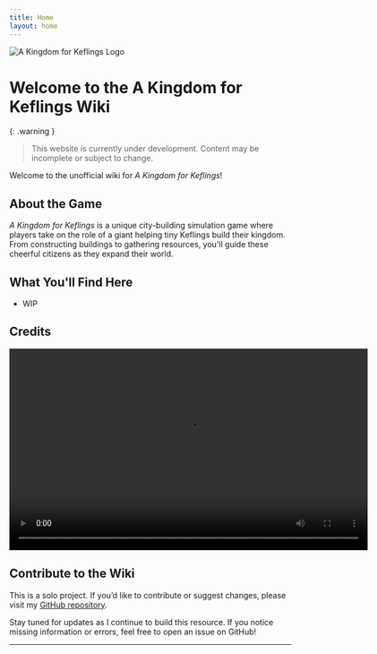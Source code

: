 ```yaml
---
title: Home
layout: home
---
```


![A Kingdom for Keflings Logo](https://github.com/KuruVT/akfk/blob/main/assets/images/logo.png?raw=true)

# Welcome to the A Kingdom for Keflings Wiki

{: .warning }
> This website is currently under development. Content may be incomplete or subject to change.

Welcome to the unofficial wiki for *A Kingdom for Keflings*!

## About the Game
*A Kingdom for Keflings* is a unique city-building simulation game where players take on the role of a giant helping tiny Keflings build their kingdom. From constructing buildings to gathering resources, you'll guide these cheerful citizens as they expand their world.

## What You'll Find Here
- WIP

## Credits

<video src="https://github.com/KuruVT/akfk/blob/main/assets/videos/credits.mp4?raw=true" controls width="640" height="360">
  Your browser does not support the video tag.
</video>


## Contribute to the Wiki
This is a solo project. If you’d like to contribute or suggest changes, please visit my [GitHub repository](https://github.com/KuruVT/akfk).

Stay tuned for updates as I continue to build this resource. If you notice missing information or errors, feel free to open an issue on GitHub!

---
